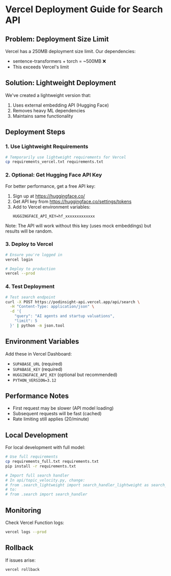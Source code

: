 # Vercel Deployment Guide for Search API

## Problem: Deployment Size Limit

Vercel has a 250MB deployment size limit. Our dependencies:
- sentence-transformers + torch = ~500MB ❌
- This exceeds Vercel's limit

## Solution: Lightweight Deployment

We've created a lightweight version that:
1. Uses external embedding API (Hugging Face)
2. Removes heavy ML dependencies
3. Maintains same functionality

## Deployment Steps

### 1. Use Lightweight Requirements

```bash
# Temporarily use lightweight requirements for Vercel
cp requirements_vercel.txt requirements.txt
```

### 2. Optional: Get Hugging Face API Key

For better performance, get a free API key:
1. Sign up at https://huggingface.co/
2. Get API key from https://huggingface.co/settings/tokens
3. Add to Vercel environment variables:
   ```
   HUGGINGFACE_API_KEY=hf_xxxxxxxxxxxxx
   ```

Note: The API will work without this key (uses mock embeddings) but results will be random.

### 3. Deploy to Vercel

```bash
# Ensure you're logged in
vercel login

# Deploy to production
vercel --prod
```

### 4. Test Deployment

```bash
# Test search endpoint
curl -X POST https://podinsight-api.vercel.app/api/search \
  -H "Content-Type: application/json" \
  -d '{
    "query": "AI agents and startup valuations",
    "limit": 5
  }' | python -m json.tool
```

## Environment Variables

Add these in Vercel Dashboard:
- `SUPABASE_URL` (required)
- `SUPABASE_KEY` (required)
- `HUGGINGFACE_API_KEY` (optional but recommended)
- `PYTHON_VERSION=3.12`

## Performance Notes

- First request may be slower (API model loading)
- Subsequent requests will be fast (cached)
- Rate limiting still applies (20/minute)

## Local Development

For local development with full model:
```bash
# Use full requirements
cp requirements_full.txt requirements.txt
pip install -r requirements.txt

# Import full search handler
# In api/topic_velocity.py, change:
# from .search_lightweight import search_handler_lightweight as search_handler
# to:
# from .search import search_handler
```

## Monitoring

Check Vercel Function logs:
```bash
vercel logs --prod
```

## Rollback

If issues arise:
```bash
vercel rollback
```